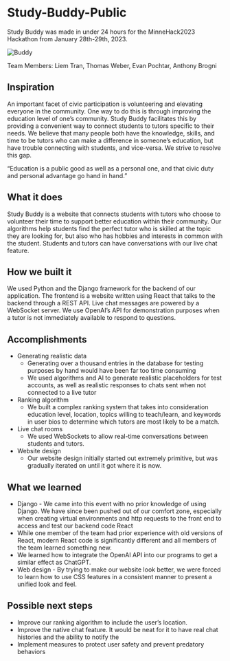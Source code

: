 # Study-Buddy-Public
Study Buddy was made in under 24 hours for the MinneHack2023 Hackathon from January 28th-29th, 2023.

 ![Buddy](https://user-images.githubusercontent.com/114538661/215340197-b41f243f-29bf-4ea8-a028-5774e8c31bea.png)

Team Members: Liem Tran, Thomas Weber, Evan Pochtar, Anthony Brogni

## Inspiration

An important facet of civic participation is volunteering and elevating everyone in the community. One way to do this is through improving the education level of one’s community. Study Buddy facilitates this by providing a convenient way to connect students to tutors specific to their needs. We believe that many people both have the knowledge, skills, and time to be tutors who can make a difference in someone’s education, but have trouble connecting with students, and vice-versa. We strive to resolve this gap.

“Education is a public good as well as a personal one, and that civic duty and personal advantage go hand in hand.”

## What it does

Study Buddy is a website that connects students with tutors who choose to volunteer their time to support better education within their community. Our algorithms help students find the perfect tutor who is skilled at the topic they are looking for, but also who has hobbies and interests in common with the student. Students and tutors can have conversations with our live chat feature.

## How we built it

We used Python and the Django framework for the backend of our application. The frontend is a website written using React that talks to the backend through a REST API. Live chat messages are powered by a WebSocket server. We use OpenAI’s API for demonstration purposes when a tutor is not immediately available to respond to questions.

## Accomplishments

 - Generating realistic data
   - Generating over a thousand entries in the database for testing purposes by hand would have been far too time consuming
   - We used algorithms and AI to generate realistic placeholders for test accounts, as well as realistic responses to chats sent when not connected to a live tutor
 - Ranking algorithm
    - We built a complex ranking system that takes into consideration education level, location, topics willing to teach/learn, and keywords in user bios to determine which tutors are most likely to be a match.
 - Live chat rooms
    - We used WebSockets to allow real-time conversations between students and tutors.
 - Website design
    - Our website design initially started out extremely primitive, but was gradually iterated on until it got where it is now.

## What we learned

 - Django - We came into this event with no prior knowledge of using Django. We have since been pushed out of our comfort zone, especially when creating virtual environments and http requests to the front end to access and test our backend code
React
 - While one member of the team had prior experience with old versions of React, modern React code is significantly different and all members of the team learned something new.
 - We learned how to integrate the OpenAI API into our programs to get a similar effect as ChatGPT.
 - Web design - By trying to make our website look better, we were forced to learn how to use CSS features in a consistent manner to present a unified look and feel.

## Possible next steps

 - Improve our ranking algorithm to include the user’s location.
 - Improve the native chat feature. It would be neat for it to have real chat histories and the ability to notify the 
 - Implement measures to protect user safety and prevent predatory behaviors
 
